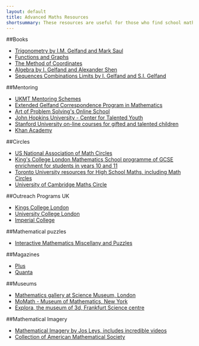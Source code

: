 ```yaml
---
layout: default
title: Advanced Maths Resources
shortsummary: These resources are useful for those who find school math too easy
---
```


##Books

* [Trigonometry by I.M. Gelfand and Mark Saul](http://www.amazon.co.uk/Trigonometry-Gelfand-Mathematical-Seminar-Series/dp/0817639144/ref=pd_sim_14_2?ie=UTF8&refRID=1VY8FAPP02GG5N9D9N3S)
* [Functions and Graphs](http://www.amazon.co.uk/Functions-Graphs-Dover-Books-Mathematics/dp/0486425649/ref=pd_sim_14_1?ie=UTF8&refRID=1JWTSGBF5ZH5ZWYYPMW4)
* [The Method of Coordinates](http://www.amazon.co.uk/The-Method-Coordinates-I-Gelfand/dp/0817635335/ref=pd_sim_14_3?ie=UTF8&refRID=0003622T8SRR1EQEZ8MG)
* [Algebra by I. Gelfand and Alexander Shen](http://www.amazon.co.uk/Algebra-I-Gelfand/dp/0817636773/ref=la_B004LRN7PI_1_1?s=books&ie=UTF8&qid=1435145292&sr=1-1)
* [Sequences Combinations Limits by I. Gelfand and S.I. Gelfand](http://www.amazon.co.uk/Sequences-Combinations-Limits-Dover-Mathematics/dp/0486425665/ref=pd_sim_14_4?ie=UTF8&refRID=0003622T8SRR1EQEZ8MG)

##Mentoring 

* [UKMT Mentoring Schemes](http://www.ukmt.org.uk/mentoring/)
* [Extended Gelfand Correspondence Program in Mathematics](http://www.egcpm.com/what-is-egcpm/)
* [Art of Problem Solving's Online School](http://www.artofproblemsolving.com/school)
* [John Hopkins University - Center for Talented Youth](http://cty.jhu.edu/ctyonline/)
* [Stanford University on-line courses for gifted and talented children](https://giftedandtalented.com/)
* [Khan Academy](https://www.khanacademy.org/)

##Circles

* [US National Association of Math Circles](http://www.mathcircles.org/)
* [King's College London Mathematics School programme of GCSE enrichment for students in years 10 and 11](http://www.kcl.ac.uk/mathsschool/Outreach/For-Students/Enrichment-for-pupils.aspx)
* [Toronto University resources for High School Maths, including Math Circles](http://www.math.toronto.edu/cms/school-math/)
* [University of Cambridge Maths Circle](http://www.maths.cam.ac.uk/about/community/mathscircle/)

##Outreach Programs UK

* [Kings College London](http://www.kcl.ac.uk/study/ug/wp/Our-Activities/KPlus/KPlus.aspx)
* [University College London](https://www.ucl.ac.uk/phys/news/physics-events-publications/science_centre)
* [Imperial College](http://www3.imperial.ac.uk/outreach/activities/stem) 

##Mathematical puzzles

* [Interactive Mathematics Miscellany and Puzzles](http://www.cut-the-knot.org/)


##Magazines

* [Plus](https://plus.maths.org/content/)
* [Quanta](https://www.quantamagazine.org/)

##Museums

* [Mathematics gallery at Science Museum, London](http://www.sciencemuseum.org.uk/visitmuseum/new_galleries/mathematics_gallery.aspx)
* [MoMath - Museum of Mathematics, New York](http://momath.org/)
* [Explora, the museum of 3d, Frankfurt Science centre](http://www.exploramuseum.de/)

##Mathematical Imagery

* [Mathematical Imagery by Jos Leys, includes incredible videos](http://www.josleys.com/index.php)
* [Collection of American Mathematical Society](http://www.ams.org/mathimagery/)

